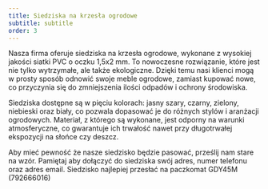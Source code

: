 ```yaml
---
title: Siedziska na krzesła ogrodowe
subtitle: subtitle
order: 3
---
```


Nasza firma oferuje siedziska na krzesła ogrodowe, wykonane z wysokiej jakości
siatki PVC o oczku 1,5x2 mm. To nowoczesne rozwiązanie, które jest nie tylko
wytrzymałe, ale także ekologiczne. Dzięki temu nasi klienci mogą w prosty sposób
odnowić swoje meble ogrodowe, zamiast kupować nowe, co przyczynia się do
zmniejszenia ilości odpadów i ochrony środowiska.

Siedziska dostępne są w pięciu kolorach: jasny szary, czarny, zielony, niebieski
oraz biały, co pozwala dopasować je do różnych stylów i aranżacji ogrodowych.
Materiał, z którego są wykonane, jest odporny na warunki atmosferyczne, co
gwarantuje ich trwałość nawet przy długotrwałej ekspozycji na słońce czy deszcz.

Aby mieć pewność że nasze siedzisko będzie pasować, prześlij nam stare na wzór. Pamiętaj aby dołączyć do siedziska swój adres, numer telefonu oraz adres email. Siedzisko najlepiej przesłać na paczkomat GDY45M (792666016)